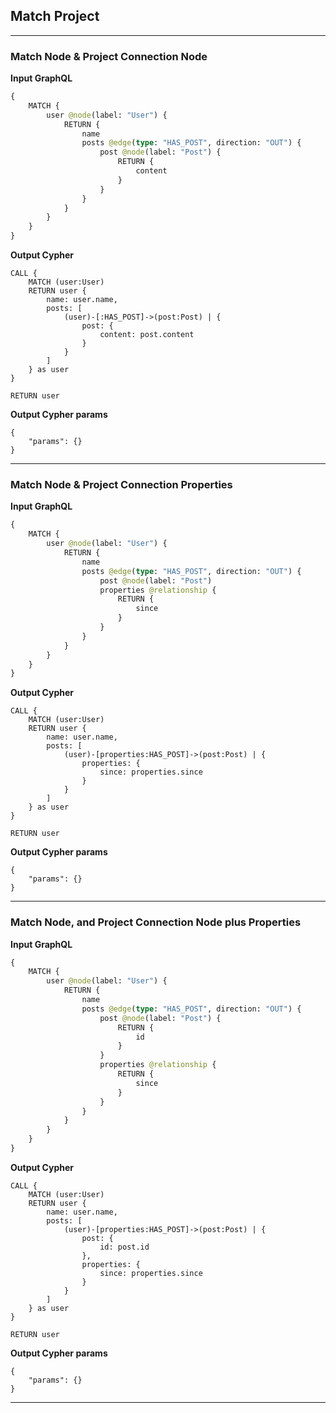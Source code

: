 ## Match Project

---

### Match Node & Project Connection Node

**Input GraphQL**

```graphql
{
    MATCH {
        user @node(label: "User") {
            RETURN {
                name
                posts @edge(type: "HAS_POST", direction: "OUT") {
                    post @node(label: "Post") {
                        RETURN {
                            content
                        }
                    }
                }
            }
        }
    }
}
```

**Output Cypher**

```cypher
CALL {
    MATCH (user:User)
    RETURN user {
        name: user.name,
        posts: [
            (user)-[:HAS_POST]->(post:Post) | {
                post: {
                    content: post.content
                }
            }
        ]
    } as user
}

RETURN user
```

**Output Cypher params**

```params
{
    "params": {}
}
```

---

### Match Node & Project Connection Properties

**Input GraphQL**

```graphql
{
    MATCH {
        user @node(label: "User") {
            RETURN {
                name
                posts @edge(type: "HAS_POST", direction: "OUT") {
                    post @node(label: "Post")
                    properties @relationship {
                        RETURN {
                            since
                        }
                    }
                }
            }
        }
    }
}
```

**Output Cypher**

```cypher
CALL {
    MATCH (user:User)
    RETURN user {
        name: user.name,
        posts: [
            (user)-[properties:HAS_POST]->(post:Post) | {
                properties: {
                    since: properties.since
                }
            }
        ]
    } as user
}

RETURN user
```

**Output Cypher params**

```params
{
    "params": {}
}
```

---

### Match Node, and Project Connection Node plus Properties

**Input GraphQL**

```graphql
{
    MATCH {
        user @node(label: "User") {
            RETURN {
                name
                posts @edge(type: "HAS_POST", direction: "OUT") {
                    post @node(label: "Post") {
                        RETURN {
                            id
                        }
                    }
                    properties @relationship {
                        RETURN {
                            since
                        }
                    }
                }
            }
        }
    }
}
```

**Output Cypher**

```cypher
CALL {
    MATCH (user:User)
    RETURN user {
        name: user.name,
        posts: [
            (user)-[properties:HAS_POST]->(post:Post) | {
                post: {
                    id: post.id
                },
                properties: {
                    since: properties.since
                }
            }
        ]
    } as user
}

RETURN user
```

**Output Cypher params**

```params
{
    "params": {}
}
```

---
